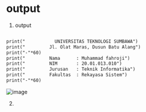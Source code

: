 # output

1. output
```y

print("           UNIVERSITAS TEKNOLOGI SUMBAWA")
print("         Jl. Olat Maras, Dusun Batu Alang")
print("-"*60)
print("         Nama      : Muhammad fahroji")
print("         NIM       : 20.01.013.010")
print("         Jurusan   : Teknik Informatika")
print("         Fakultas  : Rekayasa Sistem")
print("-"*60)
```
![image](https://user-images.githubusercontent.com/93015185/141779095-2193dfe2-1504-4eb0-83da-f49d27662bbb.png)

2. 
